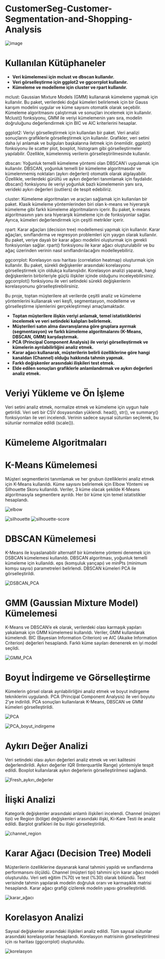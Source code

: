 # CustomerSeg-Customer-Segmentation-and-Shopping-Analysis


![image](https://github.com/user-attachments/assets/a1d2ccf2-0eb9-4482-bac5-709940ab48a6)

# Kullanılan Kütüphaneler 

- **Veri kümelemesi için mclust ve dbscan kullanılır.**
- **Veri görselleştirme için ggplot2 ve ggcorrplot kullanılır.**
- **Kümeleme ve modelleme için cluster ve rpart kullanılır.**

mclust: Gaussian Mixture Models (GMM) kullanarak kümeleme yapmak için kullanılır. Bu paket, verilerdeki doğal kümeleri belirlemek için bir Gauss karışım modelini uygular ve küme sayısını otomatik olarak seçebilir. Kümeleme algoritmasını çalıştırmak ve sonuçları incelemek için kullanılır. Mclust() fonksiyonu, GMM ile veriyi kümelemenin yanı sıra, modelin doğruluğunu değerlendirmek için BIC ve AIC kriterlerini hesaplar.

ggplot2: Veriyi görselleştirmek için kullanılan bir paket. Veri analizi sonuçlarını grafiklerle görselleştirmek için kullanılır. Grafikler, veri setini daha iyi anlamak ve bulguları başkalarına iletmek için önemlidir. ggplot() fonksiyonu ile scatter plot, boxplot, histogram gibi görselleştirmeler yapılabilir. Özellikle, kümelenmiş verilerin görselleştirilmesinde kullanılır.

dbscan: Yoğunluk temelli kümeleme yöntemi olan DBSCAN'i uygulamak için kullanılır. DBSCAN, yoğunluk temelli bir kümeleme algoritmasıdır ve kümelenmemiş noktaları (aykırı değerleri) otomatik olarak algılayabilir. Özellikle, verilerdeki gürültü ve aykırı değerleri tanımlamak için faydalıdır. dbscan() fonksiyonu ile veriyi yoğunluk bazlı kümelemenin yanı sıra, verideki aykırı değerleri (outliers) de tespit edebiliriz.

cluster: Kümeleme algoritmaları ve araçları sağlamak için kullanılan bir paket. Klasik kümeleme yöntemlerinden biri olan k-means ve hiyerarşik kümeleme gibi farklı kümeleme algoritmalarını içerir. Bu paket, k-means algoritmasının yanı sıra hiyerarşik kümeleme için de fonksiyonlar sağlar. Ayrıca, kümeleri değerlendirmek için çeşitli metrikler içerir.

rpart: Karar ağaçları (decision tree) modellemesi yapmak için kullanılır. Karar ağaçları, sınıflandırma ve regresyon problemleri için yaygın olarak kullanılır. Bu paket, veriye dayalı bir karar ağacı modelini oluşturmak için gerekli fonksiyonları sağlar. rpart() fonksiyonu ile karar ağacı oluşturulabilir ve bu ağaç üzerinden verinin nasıl sınıflandırılacağını modelleyebiliriz.

ggcorrplot: Korelasyon ısısı haritası (correlation heatmap) oluşturmak için kullanılır. Bu paket, sürekli değişkenler arasındaki korelasyonu görselleştirmek için oldukça kullanışlıdır. Korelasyon analizi yaparak, hangi değişkenlerin birbirleriyle güçlü ilişkiler içinde olduğunu inceleyebilirsiniz. ggcorrplot() fonksiyonu ile veri setindeki sürekli değişkenlerin korelasyonunu görselleştirebilirsiniz.


Bu proje, toptan müşterilere ait verilerde çeşitli analiz ve kümeleme yöntemlerini kullanarak veri keşfi, segmentasyon, modelleme ve görselleştirme işlemlerini gerçekleştirmeyi amaçlamaktadır. 


- **Toptan müşterilere ilişkin veriyi anlamak, temel istatistiklerini incelemek ve veri setindeki kalıpları belirlemek.**
- **Müşterileri satın alma davranışlarına göre gruplara ayırmak (segmentasyon) ve farklı kümeleme algoritmalarını (K-Means, DBSCAN, GMM) karşılaştırmak.**
- **PCA (Principal Component Analysis) ile veriyi görselleştirmek ve kümelerin ayrılabilirliğini analiz etmek.**
- **Karar ağacı kullanarak, müşterilerin belirli özelliklerine göre hangi kanaldan (Channel) olduğu hakkında tahmin yapmak.**
- **Farklı değişkenler arasındaki ilişkileri  test etmek.**
- **Elde edilen sonuçları grafiklerle anlamlandırmak ve aykırı değerleri analiz etmek.**
  

# Veriyi Yükleme ve Ön İşleme

Veri setini analiz etmek, normalize etmek ve kümeleme için uygun hale getirildi. Veri seti bir CSV dosyasından yüklendi. head(), str(), ve summary() fonksiyonları ile veri incelendi. Verinin sadece sayısal sütunları seçilerek, bu sütunlar normalize edildi (scale()).


# Kümeleme Algoritmaları

# K-Means Kümelemesi

Müşteri segmentlerini tanımlamak ve her grubun özelliklerini analiz etmek için K-Means  kullanıldı.  Küme sayısını belirlemek için Elbow Yöntemi ve Silhouette Skoru kullanıldı. Veriler, 3 küme olacak şekilde K-Means algoritmasıyla segmentlere ayrıldı. Her bir küme için temel istatistikler hesaplandı.

![elbow](https://github.com/user-attachments/assets/63232d0a-e047-43b1-9f64-123c49f2d1f9)

![silhouette](https://github.com/user-attachments/assets/93a6f240-067e-4169-a284-295fded31504)
![silhouette-score](https://github.com/user-attachments/assets/3dc1235e-a3a4-4a51-a97a-deedeba42683)


# DBSCAN Kümelemesi

K-Means ile kıyaslanabilir alternatif bir kümeleme yöntemi denemek için DSBCAN kümelemesi kullanıldı. DBSCAN algoritması, yoğunluk temelli kümeleme için kullanıldı. eps (komşuluk yarıçapı) ve minPts (minimum komşu sayısı) parametreleri belirlendi. DBSCAN kümeleri PCA ile görselleştirildi.


![DSBCAN_PCA](https://github.com/user-attachments/assets/4d04ec9f-00d9-4ff9-a890-0312db832c67)


# GMM (Gaussian Mixture Model) Kümelemesi

K-Means ve DBSCAN’e ek olarak, verilerdeki olası karmaşık yapıları yakalamak için GMM kümelemesi kullanıldı. Veriler, GMM kullanılarak kümelendi. BIC (Bayesian Information Criterion) ve AIC (Akaike Information Criterion) değerleri hesaplandı. Farklı küme sayıları denenerek en iyi model seçildi.

![GMM_PCA](https://github.com/user-attachments/assets/783f767d-de97-4943-b614-c0a26d83033a)

# Boyut İndirgeme ve Görselleştirme

Kümelerin görsel olarak ayrılabilirliğini analiz etmek ve boyut indirgeme tekniklerini uygulandı. PCA (Principal Component Analysis) ile veri boyutu 2’ye indirildi. PCA sonuçları kullanılarak K-Means, DBSCAN ve GMM kümeleri görselleştirildi.

![PCA](https://github.com/user-attachments/assets/8bfaa9cb-2337-496e-8f0c-67e83343b79b)

![PCA_boyut_indirgeme](https://github.com/user-attachments/assets/b582d151-de5f-48aa-ac91-52d9bee609b8)


# Aykırı Değer Analizi

Veri setindeki olası aykırı değerleri analiz etmek ve veri kalitesini değerlendirildi. Aykırı değerler IQR (Interquartile Range) yöntemiyle tespit edildi. Boxplot kullanılarak aykırı değerlerin görselleştirilmesi sağlandı.

![Fresh_aykırı_değerler](https://github.com/user-attachments/assets/a349d03d-77e3-418d-a77c-dd355a8357cd)

# İlişki Analizi

Kategorik değişkenler arasındaki anlamlı ilişkileri incelendi. Channel (müşteri tipi) ve Region (bölge) değişkenleri arasındaki ilişki, Ki-Kare Testi ile analiz edildi. Barplot grafikleri ile bu ilişki görselleştirildi.

![channel_region](https://github.com/user-attachments/assets/536e81ed-25f2-4848-a6df-c66767d11d27)

# Karar Ağacı (Decision Tree) Modeli

Müşterilerin özelliklerine dayanarak kanal tahmini yapıldı ve sınıflandırma performansını ölçüldü. Channel (müşteri tipi) tahmini için karar ağacı modeli oluşturuldu. Veri seti eğitim (%70) ve test (%30) olarak bölündü. Test verisinde tahmin yapılarak modelin doğruluk oranı ve karmaşıklık matrisi hesaplandı. Karar ağacı grafiği çizilerek modelin yapısı görselleştirildi.

![karar_ağacı](https://github.com/user-attachments/assets/8ef695bb-d4cc-44cf-9962-14e537dfa44e)

# Korelasyon Analizi

Sayısal değişkenler arasındaki ilişkileri analiz edildi. Tüm sayısal sütunlar arasındaki korelasyonlar hesaplandı. Korelasyon matrisinin görselleştirilmesi için ısı haritası (ggcorrplot) oluşturuldu.

![korelasyon](https://github.com/user-attachments/assets/5a15e39c-05b4-4bca-9d00-205663f6c825)


